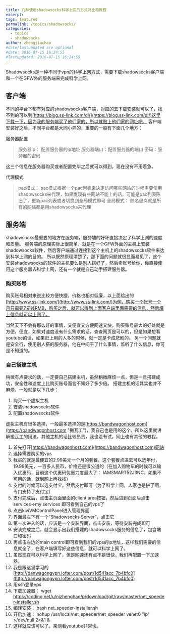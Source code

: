 ```yaml
---
title: 几种使用shadowsocks科学上网的方式对比和教程
excerpt: 
tags: featured
permalink: /topics/shadowsocks/
categories:
  - topics
  - shadowsocks
author: zhengjiachao
#date/lastupdated are optional
#date: 2016-07-15 16:24:55
#lastupdated: 2016-07-15 16:24:55
---
```



Shadowsocks是一种不同于vpn的科学上网方式，需要下载shadowsocks客户端和一个在GFW外的服务端来完成科学上网。

## 客户端 ##

不同的平台下都有对应的shadowsocks客户端，对应的去下载安装就可以了，找不到的可以到[https://blog.ss-link.com/dl/](https://blog.ss-link.com/dl/)这里下载一下，因为我的服务端买了他们家的，所以就贴上他们家的网址吧。
客户端安装好之后，不同平台都是大同小异的，重要的一般有下面几个地方：

服务器配置

> 服务器ip： 配置服务器的ip地址
> 服务器端口：配置服务器的端口
> 密码：服务器的密码

这三个信息在服务器购买或者配置完毕之后就可以得到，现在没有不用着急。

代理模式

> pac模式： pac模式根据一个pac列表来决定访问哪些网站的时候需要使用shadowsocks来代理，如果发现有些网站不能上的话，可能是pac列表陈旧了，更新pac列表或者切换到全局模式即可
> 全局模式： 顾名思义就是所有的网络都是用shadowsocks来代理


## 服务端 ##

shadowsocks最重要的地方在服务端，服务端的好坏直接决定了科学上网的速度和质量。
服务端的原理实际上很简单，就是在一个GFW外面的主机上安装shadowsocks软件，然后客户端通过连接到这个主机上的shadowsocks软件来达到科学上网的目的。
所以既然原理清楚了，那下面的问题就很显而易见了，这个安装shadowsocks的软件的主机要么是别人搭好了，然后卖账号给你，你直接使用这个服务器去科学上网，还有一个就是自己动手搭建服务器。

### 购买账号 ###

购买账号相对来说比较方便快捷，价格也相对低廉，以上面给出的[http://www.ss-link.com/](http://www.ss-link.com/)为例，购买一个帐号一个月只需要7元钱RMB，购买之后，就可以得到上面客户端里面需要的信息，然后填上信息就可以上网了。

当然天下不会有那么好的事情，又便宜又方便网速又快，购买账号最大的好处就是方便，便宜，如果对速度没有什么需求的话，查查网页是可以的，但是如果想看youtube的话，如果赶上用的人多的时候，就一定是卡成悲剧的。
另一个问题就是安全行，使用别人搭的服务器，他在中间干了什么事情，监听了什么信息，你可是不知道的。

### 自己搭建主机 ###

稍微有点要求的话，一定要自己搭建主机，虽然稍微麻烦一点，但是一旦搭建成功，安全性和速度上比购买账号而言不知好了多少倍。
搭建主机的话其实也并不麻烦，一般就是以下几步：
1. 购买一个虚拟主机
2. 安装shadowsocks软件
3. 配置shadowsocks软件

虚拟主机有很多选择，一般最多选择的是[https://bandwagonhost.com](https://bandwagonhost.com "搬瓦工")，我自己也是用的这个，所以这里就讲解搬瓦工的用法，其他主机的话比较昂贵，我也没有试，网上也有其他的教程。

1. 首先打开[https://bandwagonhost.com](https://bandwagonhost.com)网站
2. 选择需要购买的vps
3. 我买的就是最便宜的2.99美元一个月的套餐，这个套餐点进去可以选年付，19.99美元，一百多人民币，价格还是很公道的（在加入购物车的时候可以输入优惠码，目前这个优惠码优惠力度最大了： IAMSMART52J3NC，如果不可用的话，就到网上再找找）
4. 支付的时候可以选支付宝，然后支付即可（为了科学上网，人家也是拼了啊，专门支持了支付宝）
5. 支付完成后，点击主页面里面的client area按钮，然后进到页面后点击services->my services 即可看到自己的vps了
6. 点击kiviVMControlPanel进入管理界面
7. 界面最左下有一个“Shadowsocks Server”，点击它
8. 第一次进入的话，应该是一个安装界面，点击安装，等待安装完成即可
9. 安装完成之后，就会显示出我们搭建的shadowsocks服务的信息了，包含端口和密码
10. 再点击左边的main control即可看到我们的vps的ip地址，这样我们需要的信息就全了，在客户端填写好这些信息，就可以科学上网了。
11. 虽然现在可以科学上网了，但是网速还有点不是很快，我们再配置一下加速器。
12. 我是跟这里学习的 [http://banwagongvpn.lofter.com/post/1d541acc_7b4bfc0](http://banwagongvpn.lofter.com/post/1d541acc_7b4bfc0)
13. 用ssh登录vps
14. 下载加速器： wget https://coding.net/u/njzhenghao/p/download/git/raw/master/net_speeder-installer.sh
15. 编译安装： bash net_speeder-installer.sh
16. 开启加速： nohup /usr/local/net_speeder/net_speeder venet0 "ip" >/dev/null 2>&1 &
17. 这样就应该可以了。亲测看youtube非常快。